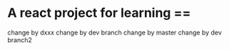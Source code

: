 # A react project for learning ==
change by dxxx 
change by dev branch
change by master
change by dev branch2
